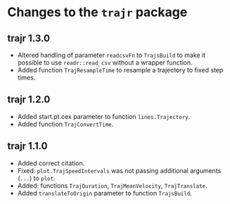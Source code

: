 # Changes to the `trajr` package

## trajr 1.3.0

* Altered handling of parameter `readcsvFn` to `TrajsBuild` to make it 
  possible to use `readr::read_csv` without a wrapper function.
* Added function `TrajResampleTime` to resample a trajectory to fixed step times.

## trajr 1.2.0

* Added start.pt.cex parameter to function `lines.Trajectory`.
* Added function `TrajConvertTime`.

## trajr 1.1.0

* Added correct citation.
* Fixed: `plot.TrajSpeedIntervals` was not passing additional arguments (`...`) to `plot`.
* Added: functions `TrajDuration`, `TrajMeanVelocity`, `TrajTranslate`.
* Added `translateToOrigin` parameter to function `TrajsBuild`.
